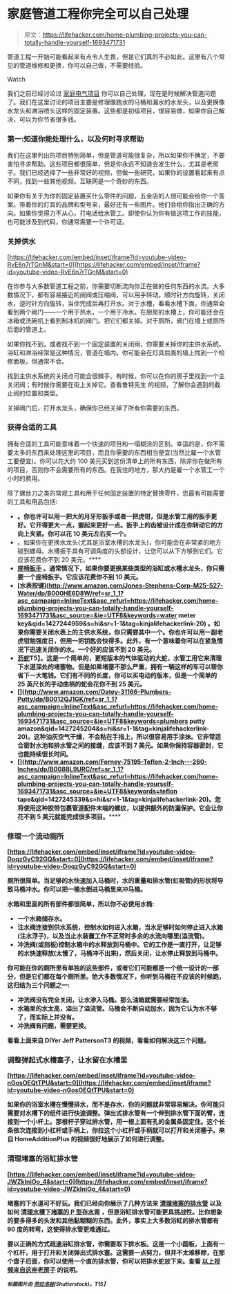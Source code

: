 # 家庭管道工程你完全可以自己处理

> 原文：<https://lifehacker.com/home-plumbing-projects-you-can-totally-handle-yourself-1693471731>

管道工程一开始可能看起来有点令人生畏，但是它们真的不必如此。这里有八个常见的管道维修和更换，你可以自己做，不需要经验。

Watch

我们之前已经讨论过 [家庭电气项目](https://lifehacker.com/preview/home-electrical-projects-you-can-totally-handle-yoursel-1543476392) 你可以自己处理，现在是时候解决管道问题了。我们在这里讨论的项目主要是修理像跑水的马桶和漏水的水龙头，以及更换像水龙头和淋浴喷头这样的固定装置。这些都是初级项目，很容易做，如果你自己解决，可以为你节省很多钱。

### 第一:知道你能处理什么，以及何时寻求帮助

我们在这里列出的项目特别简单，但是管道可能很复杂，所以如果你不确定，不要害怕寻求帮助。这些项目都很简单，但是你永远不知道会发生什么，尤其是老房子。我们已经选择了一些非常好的视频，但做一些研究，如果你的设置看起来有点不同，找到一些其他视频。互联网是一个奇妙的东西。

如果你有关于为你的固定装置买什么零件的问题，五金店的人很可能会给你一个答案。带着你的灯具的品牌和型号来，最好还有一些图片。他们会给你指出正确的方向。如果你觉得力不从心，打电话给水管工。即使你认为你有做这项工作的技能，也可能涉及到代码，你通常需要一个许可证。

### 关掉供水

 [https://lifehacker.com/embed/inset/iframe?id=youtube-video-RvE6n7rTGnM&start=0](https://lifehacker.com/embed/inset/iframe?id=youtube-video-RvE6n7rTGnM&start=0) 

在你参与大多数管道工程之前，你需要切断流向你正在做的任何东西的水流。大多数情况下，都有容易接近的闸阀或压缩阀，可以用手转动。顺时针方向旋转，关闭水，逆时针方向旋转，当你完成后再打开水。对于水槽，看看水槽下面，你通常会看到两个阀门——一个用于热水，一个用于冷水。在厨房的水槽上，你可能还会在冰箱或洗碗机上看到制冰机的阀门。把它们都关掉。对于厕所，阀门在墙上或厕所后面的管道上。

如果你找不到，或者找不到一个固定装置的关闭阀，你需要关掉你的主供水系统。浴缸和淋浴经常是这种情况，管道在墙内。你可能会在灯具后面的墙上找到一个检修面板，但通常不会。

找到主供水系统的关闭点可能会很棘手。有时候，你可以在你的房子里找到一个主关闭阀；有时候你需要在街上关掉它。查看鲁特先生 的视频，了解你会遇到的截止阀的位置和类型。

关掉阀门后，打开水龙头，确保你已经关掉了所有你需要的东西。

### 获得合适的工具

拥有合适的工具可能意味着一个快速的项目和一塌糊涂的区别。幸运的是，你不需要太多的东西来处理这里的项目，而且你需要的东西相当便宜(当然比雇一个水管工要便宜)。你可以花大约 100 美元买到这份清单上的所有东西，除非你在做所有的项目，否则你不会需要所有的东西。在我住的地方，那大约是雇一个水管工一个小时的费用。

除了螺丝刀之类的常规工具和用于任何固定装置的特定替换零件，您最有可能需要的工具和用品包括:

*   [](https://www.amazon.com/dp/B000TQYBJ6?asc_campaign=InlineText&asc_refurl=https://lifehacker.com/home-plumbing-projects-you-can-totally-handle-yourself-1693471731&asc_source=&linkCode=ogi&psc=1&smid=ATVPDKIKX0DER&tag=kinjalifehackerlink-20&th=1)**。你也许可以用一把大的月牙形扳手或者一把虎钳，但是水管工用的扳手更好。它开得更大一点，握起来更好一点。扳手上的齿被设计成在你转动它的方向上夹紧。你可以花 10 美元左右买一个。**
*   **[](http://www.amazon.com/Superior-Tool-Eleven-Wrench-Infinitely-Adjustable/dp/B0000CBJD4?asc_campaign=InlineText&asc_refurl=https://lifehacker.com/home-plumbing-projects-you-can-totally-handle-yourself-1693471731&asc_source=&tag=kinjalifehackerlink-20)**。如果你在更换水龙头(尤其是浴室水槽的水龙头)，你可能会在非常紧的地方碰到螺母。水槽扳手具有可调角度的头部设计，让您可以从下方够到它们。它应该花费你不到 20 美元。****
*   ****[**座椅扳手**](http://www.amazon.com/Cobra-PST156-Tapered-Faucet-Wrench/dp/B001B02G50?asc_campaign=InlineText&asc_refurl=https://lifehacker.com/home-plumbing-projects-you-can-totally-handle-yourself-1693471731&asc_source=&tag=kinjalifehackerlink-20) 。通常情况下，如果你要更换某些类型的浴缸或水槽水龙头，你只需要一个座椅扳手。它应该花费你不到 10 美元。****
*   ****[**水表按键**](http://www.amazon.com/Jones-Stephens-Corp-M25-527-Water/dp/B000HE6D8W/ref=sr_1_1?asc_campaign=InlineText&asc_refurl=https://lifehacker.com/home-plumbing-projects-you-can-totally-handle-yourself-1693471731&asc_source=&ie=UTF8&keywords=water meter key&qid=1427244959&s=hi&sr=1-1&tag=kinjalifehackerlink-20) 。如果你需要关闭水表上的主供水系统，你只需要其中一个。你也许可以用一副老虎钳勉强度日，但用一把钥匙会快得多。此外，有一个意味着你可以在紧急情况下迅速关闭你的水。一个好的应该不到 20 美元。****
*   ****[**沥蛇**](http://www.amazon.com/Cobra-85250-4-Inch-25-Feet-Pistol/dp/B006C68TA4/ref=lp_3226846011_1_3?asc_campaign=InlineText&asc_refurl=https://lifehacker.com/home-plumbing-projects-you-can-totally-handle-yourself-1693471731&asc_source=&ie=UTF8&qid=1427254071&s=kitchen-bath&sr=1-3&tag=kinjalifehackerlink-20)T5】。这是一个简单的，更短版本的气体驱动的大蛇，水管工用它来清理下水道深处的堵塞物。但是如果堵塞不那么严重，拥有一辆这样的车可以帮你省下一大笔钱。它们有不同的长度，你可以买电动的版本，但是一个简单的 25 英尺长的手动曲柄的蛇会花你不到 25 美元。****
*   ****[](http://www.amazon.com/Oatey-31166-Plumbers-Putty/dp/B0012QJ1GK/ref=sr_1_1?asc_campaign=InlineText&asc_refurl=https://lifehacker.com/home-plumbing-projects-you-can-totally-handle-yourself-1693471731&asc_source=&ie=UTF8&keywords=plumbers putty amazon&qid=1427245204&s=hi&sr=1-1&tag=kinjalifehackerlink-20)**。这种油灰空气干燥，不会粘在手指上，所以很容易用手涂抹。它非常适合密封水池和排水管之间的接缝，应该不到 7 美元。如果你保持容器密封，它也能持续很长时间。******
*   ******[](http://www.amazon.com/Forney-75195-Teflon-2-Inch---260-Inches/dp/B0088L9URC/ref=sr_1_1?asc_campaign=InlineText&asc_refurl=https://lifehacker.com/home-plumbing-projects-you-can-totally-handle-yourself-1693471731&asc_source=&ie=UTF8&keywords=teflon tape&qid=1427245339&s=hi&sr=1-1&tag=kinjalifehackerlink-20)**。您将使用这种胶带包裹管道配件末端的螺纹，以提供额外的防漏保护。它会让你花不到 5 美元就能完成很多项目。********

### ******修理一个流动厕所******

 ******[https://lifehacker.com/embed/inset/iframe?id=youtube-video-DoqzGyC92GQ&start=0](https://lifehacker.com/embed/inset/iframe?id=youtube-video-DoqzGyC92GQ&start=0)****** 

******厕所很简单。当足够的水快速加入马桶时，水的重量和排水管(虹吸管)的形状将导致马桶冲水。你可以把一桶水倒进马桶里来冲马桶。******

******水箱和里面的所有部件都很简单，所以你不必使用水桶:******

*   ******一个水箱储存水。******
*   ******注水阀连接到供水系统，控制水如何进入水箱，当水足够时如何停止进入水箱(注水浮子)，以及当止水装置工作不正常时多余的水流向哪里(溢流管)。******
*   ******冲洗阀(或挡板)控制水箱中的水释放到马桶中。它的工作是一直打开，让足够的水快速释放(太慢了，马桶冲不出来)，然后关闭，让水停止释放到马桶中。******

******你可能在你的厕所里有单独的这些部件，或者它们可能都是一个统一设计的一部分，但是它们都在每个厕所里。绝大多数情况下，你听到马桶在不应该的时候跑，这归结为三个问题之一:******

*   ******冲洗阀没有完全关闭，让水渗入马桶。那么油箱就需要经常加油。******
*   ******水箱里的水太高，溢出了溢流管。马桶会不断自动加水，因为它认为水不够了，而实际上并没有。******
*   ******冲洗阀有问题，需要更换。******

******看看上面来自 DIYer Jeff PattersonT3 的视频，看看如何解决这三个问题。******

### ******调整弹起式水槽塞子，让水留在水槽里******

 ******[https://lifehacker.com/embed/inset/iframe?id=youtube-video-nGosOEQtTPU&start=0](https://lifehacker.com/embed/inset/iframe?id=youtube-video-nGosOEQtTPU&start=0)****** 

******如果你的浴室水槽在慢慢排水，而不是存水，你的问题就非常容易解决。你可能只需要对水槽下的组件进行快速调整。弹出式排水管有一个伸到排水管下面的臂，连接到一个小杆上。那根杆子穿过排水管，用一根上面有孔的金属条固定住。这个长条依次连接到小杠杆或手柄上，你拉这个小杠杆或手柄就可以打开和关闭塞子。来自 HomeAdditionPlus 的视频很好地展示了如何进行调整。******

### ******清理堵塞的浴缸排水管******

 ******[https://lifehacker.com/embed/inset/iframe?id=youtube-video-JWZklniOo_4&start=0](https://lifehacker.com/embed/inset/iframe?id=youtube-video-JWZklniOo_4&start=0)****** 

******堵塞的下水道可不好玩。我们已经向你展示了几种方法来 [清理堵塞的排水管](https://lifehacker.com/how-to-unclog-a-drain-5824780) 以及如何 [清理水槽下堵塞的 P 型存水弯](http://workshop.lifehacker.com/clear-your-clogged-sink-by-checking-the-p-trap-1676460626) ，但是浴缸排水管可能更具挑战性。比你想象的要多得多的头发和其他黏糊糊的东西。此外，事实上大多数浴缸的排水管都有 90 度的转弯，这使得排水管更难通过。******

******要以正确的方式疏通浴缸排水管，你需要取下排水板。这是一个小圆板，上面有一个杠杆，用于打开和关闭弹出式排水塞。这需要一点努力，但并不太难移除，在那个盘子后面，你可以使用一个直的排水管，你可以把排水蛇放下来。查看 [以上视频来自这座老房子](https://www.youtube.com/watch?v=JWZklniOo_4) 的说明。******

******<small>*标题图片由*</small> [<small>*劳拉洛娃*</small>](http://www.shutterstock.com/pic-147835679/stock-vector-abstract-piping-seamless-pattern-vector-illustration.html)<small>*(Shutterstock)。*T15】</small>******